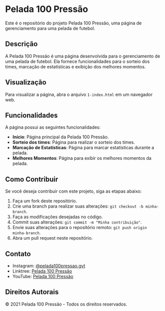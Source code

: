# Pelada 100 Pressão

Este é o repositório do projeto Pelada 100 Pressão, uma página de gerenciamento para uma pelada de futebol.

## Descrição

A Pelada 100 Pressão é uma página desenvolvida para o gerenciamento de uma pelada de futebol. Ela fornece funcionalidades para o sorteio dos times, marcação de estatísticas e exibição dos melhores momentos.

## Visualização

Para visualizar a página, abra o arquivo `1-index.html` em um navegador web.

## Funcionalidades

A página possui as seguintes funcionalidades:

- **Início**: Página principal da Pelada 100 Pressão.
- **Sorteio dos times**: Página para realizar o sorteio dos times.
- **Marcação de Estatísticas**: Página para marcar estatísticas durante a pelada.
- **Melhores Momentos**: Página para exibir os melhores momentos da pelada.

## Como Contribuir

Se você deseja contribuir com este projeto, siga as etapas abaixo:

1. Faça um fork deste repositório.
2. Crie uma branch para realizar suas alterações: `git checkout -b minha-branch`.
3. Faça as modificações desejadas no código.
4. Commit suas alterações: `git commit -m "Minha contribuição"`.
5. Envie suas alterações para o repositório remoto: `git push origin minha-branch`.
6. Abra um pull request neste repositório.

## Contato

- Instagram: [@pelada100pressao.gvt](https://www.instagram.com/pelada100pressao.gvt)
- Linktree: [Pelada 100 Pressão](https://linktr.ee/pelada100pressao)
- YouTube: [Pelada 100 Pressão](https://www.youtube.com/@pelada100pressao)

## Direitos Autorais

&copy; 2021 Pelada 100 Pressão - Todos os direitos reservados.
